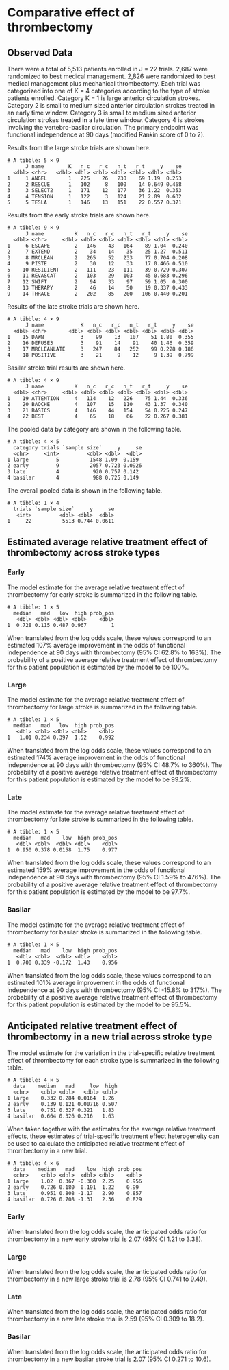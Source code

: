 Comparative effect of thrombectomy
================

## Observed Data

There were a total of 5,513 patients enrolled in J = 22 trials. 2,687
were randomized to best medical management. 2,826 were randomized to
best medical management plus mechanical thrombectomy. Each trial was
categorized into one of K = 4 categories according to the type of stroke
patients enrolled. Category K = 1 is large anterior circulation strokes.
Category 2 is small to medium sized anterior circulation strokes treated
in an early time window. Category 3 is small to medium sized anterior
circulation strokes treated in a late time window. Category 4 is strokes
involving the vertebro-basilar circulation. The primary endpoint was
functional independence at 90 days (modified Rankin score of 0 to 2).

Results from the large stroke trials are shown here.

    # A tibble: 5 × 9
          J name        K   n_c   r_c   n_t   r_t     y    se
      <dbl> <chr>   <dbl> <dbl> <dbl> <dbl> <dbl> <dbl> <dbl>
    1     1 ANGEL       1   225    26   230    69 1.19  0.253
    2     2 RESCUE      1   102     8   100    14 0.649 0.468
    3     3 SELECT2     1   171    12   177    36 1.22  0.353
    4     4 TENSION     1   122     3   124    21 2.09  0.632
    5     5 TESLA       1   146    13   151    22 0.557 0.371

Results from the early stroke trials are shown here.

    # A tibble: 9 × 9
          J name          K   n_c   r_c   n_t   r_t     y    se
      <dbl> <chr>     <dbl> <dbl> <dbl> <dbl> <dbl> <dbl> <dbl>
    1     6 ESCAPE        2   146    43   164    89 1.04  0.240
    2     7 EXTEND        2    34    14    35    25 1.27  0.511
    3     8 MRCLEAN       2   265    52   233    77 0.704 0.208
    4     9 PISTE         2    30    12    33    17 0.466 0.510
    5    10 RESILIENT     2   111    23   111    39 0.729 0.307
    6    11 REVASCAT      2   103    29   103    45 0.683 0.296
    7    12 SWIFT         2    94    33    97    59 1.05  0.300
    8    13 THERAPY       2    46    14    50    19 0.337 0.433
    9    14 THRACE        2   202    85   200   106 0.440 0.201

Results of the late stroke trials are shown here.

    # A tibble: 4 × 9
          J name            K   n_c   r_c   n_t   r_t     y    se
      <dbl> <chr>       <dbl> <dbl> <dbl> <dbl> <dbl> <dbl> <dbl>
    1    15 DAWN            3    99    13   107    51 1.80  0.355
    2    16 DEFUSE3         3    91    14    91    40 1.46  0.359
    3    17 MRCLEANLATE     3   247    84   252    99 0.228 0.186
    4    18 POSITIVE        3    21     9    12     9 1.39  0.799

Basilar stroke trial results are shown here.

    # A tibble: 4 × 9
          J name          K   n_c   r_c   n_t   r_t     y    se
      <dbl> <chr>     <dbl> <dbl> <dbl> <dbl> <dbl> <dbl> <dbl>
    1    19 ATTENTION     4   114    12   226    75 1.44  0.336
    2    20 BAOCHE        4   107    15   110    43 1.37  0.340
    3    21 BASICS        4   146    44   154    54 0.225 0.247
    4    22 BEST          4    65    18    66    22 0.267 0.381

The pooled data by category are shown in the following table.

    # A tibble: 4 × 5
      category trials `sample size`     y     se
      <chr>     <int>         <dbl> <dbl>  <dbl>
    1 large         5          1548 1.09  0.159 
    2 early         9          2057 0.723 0.0926
    3 late          4           920 0.757 0.142 
    4 basilar       4           988 0.725 0.149 

The overall pooled data is shown in the following table.

    # A tibble: 1 × 4
      trials `sample size`     y     se
       <int>         <dbl> <dbl>  <dbl>
    1     22          5513 0.744 0.0611

## Estimated average relative treatment effect of thrombectomy across stroke types

### Early

The model estimate for the average relative treatment effect of
thrombectomy for early stroke is summarized in the following table.

    # A tibble: 1 × 5
      median   mad   low  high prob_pos
       <dbl> <dbl> <dbl> <dbl>    <dbl>
    1  0.728 0.115 0.487 0.967        1

When translated from the log odds scale, these values correspond to an
estimated 107% average improvement in the odds of functional
independence at 90 days with thrombectomy (95% CI 62.8% to 163%). The
probability of a positive average relative treatment effect of
thrombectomy for this patient population is estimated by the model to be
100%.

### Large

The model estimate for the average relative treatment effect of
thrombectomy for large stroke is summarized in the following table.

    # A tibble: 1 × 5
      median   mad   low  high prob_pos
       <dbl> <dbl> <dbl> <dbl>    <dbl>
    1   1.01 0.234 0.397  1.52    0.992

When translated from the log odds scale, these values correspond to an
estimated 174% average improvement in the odds of functional
independence at 90 days with thrombectomy (95% CI 48.7% to 360%). The
probability of a positive average relative treatment effect of
thrombectomy for this patient population is estimated by the model to be
99.2%.

### Late

The model estimate for the average relative treatment effect of
thrombectomy for late stroke is summarized in the following table.

    # A tibble: 1 × 5
      median   mad    low  high prob_pos
       <dbl> <dbl>  <dbl> <dbl>    <dbl>
    1  0.950 0.378 0.0158  1.75    0.977

When translated from the log odds scale, these values correspond to an
estimated 159% average improvement in the odds of functional
independence at 90 days with thrombectomy (95% CI 1.59% to 476%). The
probability of a positive average relative treatment effect of
thrombectomy for this patient population is estimated by the model to be
97.7%.

### Basilar

The model estimate for the average relative treatment effect of
thrombectomy for basilar stroke is summarized in the following table.

    # A tibble: 1 × 5
      median   mad    low  high prob_pos
       <dbl> <dbl>  <dbl> <dbl>    <dbl>
    1  0.700 0.339 -0.172  1.43    0.956

When translated from the log odds scale, these values correspond to an
estimated 101% average improvement in the odds of functional
independence at 90 days with thrombectomy (95% CI -15.8% to 317%). The
probability of a positive average relative treatment effect of
thrombectomy for this patient population is estimated by the model to be
95.5%.

## Anticipated relative treatment effect of thrombectomy in a new trial across stroke type

The model estimate for the variation in the trial-specific relative
treatment effect of thrombectomy for each stroke type is summarized in
the following table.

    # A tibble: 4 × 5
      data    median   mad     low  high
      <chr>    <dbl> <dbl>   <dbl> <dbl>
    1 large    0.332 0.284 0.0164  1.26 
    2 early    0.139 0.121 0.00716 0.507
    3 late     0.751 0.327 0.321   1.83 
    4 basilar  0.664 0.326 0.216   1.63 

When taken together with the estimates for the average relative
treatment effects, these estimates of trial-specific treatment effect
heterogeneity can be used to calculate the anticipated relative
treatment effect of thrombectomy in a new trial.

    # A tibble: 4 × 6
      data    median   mad    low  high prob_pos
      <chr>    <dbl> <dbl>  <dbl> <dbl>    <dbl>
    1 large    1.02  0.367 -0.300  2.25    0.956
    2 early    0.726 0.180  0.191  1.22    0.99 
    3 late     0.951 0.808 -1.17   2.90    0.857
    4 basilar  0.726 0.708 -1.31   2.36    0.829

### Early

When translated from the log odds scale, the anticipated odds ratio for
thrombectomy in a new early stroke trial is 2.07 (95% CI 1.21 to 3.38).

### Large

When translated from the log odds scale, the anticipated odds ratio for
thrombectomy in a new large stroke trial is 2.78 (95% CI 0.741 to 9.49).

### Late

When translated from the log odds scale, the anticipated odds ratio for
thrombectomy in a new late stroke trial is 2.59 (95% CI 0.309 to 18.2).

### Basilar

When translated from the log odds scale, the anticipated odds ratio for
thrombectomy in a new basilar stroke trial is 2.07 (95% CI 0.271 to
10.6).
